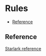 # Rules

<!-- START doctoc generated TOC please keep comment here to allow auto update -->
<!-- DON'T EDIT THIS SECTION, INSTEAD RE-RUN doctoc TO UPDATE -->

- [Reference](#reference)

<!-- END doctoc generated TOC please keep comment here to allow auto update -->

## Reference

[Starlark reference](stardoc/rules.md)
